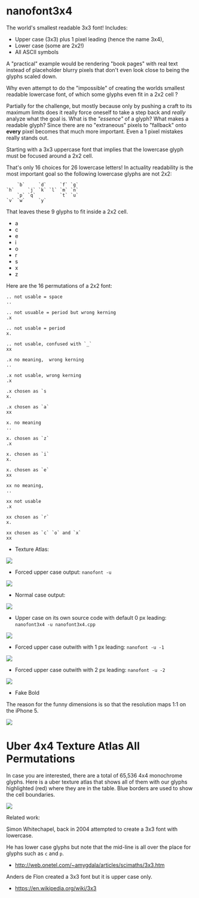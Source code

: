 # nanofont3x4
The world's smallest readable 3x3 font!  Includes:

* Upper case (3x3) plus 1 pixel leading (hence the name 3x4),
* Lower case (some are 2x2!)
* All ASCII symbols

A "practical" example would be rendering "book pages" with real text instead of placeholder blurry pixels that don't even look close to being the glyphs scaled down.

Why even attempt to do the "impossible" of creating the worlds smallest readable lowercase font, of which some glyphs even fit in a 2x2 cell ? 

Partially for the challenge, but mostly because only by pushing a craft to its maximum limits does it really force oneself to take a step back and _really_ analyze what the goal is.  What is the _"essence"_ of a glyph?  What makes a readable glyph?  Since there are no "extraneous" pixels to "fallback" onto **every** pixel becomes that much more important.  Even a 1 pixel mistakes really stands out.

Starting with a 3x3 uppercase font that implies that the lowercase glyph must be focused around a 2x2 cell.

That's only 16 choices for 26 lowercase letters!  In actuality readability is the most important goal so the following lowercase glyphs are not 2x2:

        `b`     `d`     `f` `g`
    `h`     `j` `k` `l` `m` `n`
        `p` `q`         `t` `u`
    `v` `w`     `y`    

That leaves these 9 glyphs to fit inside a 2x2 cell.

* a
* c
* e
* i
* o
* r
* s
* x
* z

Here are the 16 permutations of a 2x2 font:

    .. not usable = space
    ..

    .. not usuable = period but wrong kerning
    .x 

    .. not usable = period
    x.

    .. not usable, confused with `_`
    xx

    .x no meaning,  wrong kerning
    ..
 
    .x not usable, wrong kerning
    .x

    .x chosen as `s
    x.

    .x chosen as `a`
    xx

    x. no meaning
    ..

    x. chosen as `z`
    .x

    x. chosen as `i`
    x.

    x. chosen as `e`
    xx

    xx no meaning, 
    ..

    xx not usable
    .x

    xx chosen as `r`
    x.

    xx chosen as `c` `o` and `x`
    xx


* Texture Atlas:

<img src="https://raw.githubusercontent.com/Michaelangel007/nanofont3x4/master/nanofont3x4.bmp">


* Forced upper case output: `nanofont -u`

<img src="https://raw.githubusercontent.com/Michaelangel007/nanofont3x4/master/output_declaration_upper3x4.bmp"> 

* Normal case output:

<img src="https://raw.githubusercontent.com/Michaelangel007/nanofont3x4/master/output_declaration_lower3x4.bmp">


* Upper case on its own source code with default 0 px leading:
   `nanofont3x4 -u nanofont3x4.cpp`

<img src="https://raw.githubusercontent.com/Michaelangel007/nanofont3x4/master/output_nanofont3x4_upper_0.bmp"> 

* Forced upper case outwith with 1 px leading: `nanofont -u -1`

<img src="https://raw.githubusercontent.com/Michaelangel007/nanofont3x4/master/output_nanofont3x4_upper_1.bmp"> 

* Forced upper case outwith with 2 px leading: `nanofont -u -2`

<img src="https://raw.githubusercontent.com/Michaelangel007/nanofont3x4/master/output_nanofont3x4_upper_2.bmp"> 

* Fake Bold

The reason for the funny dimensions is so that the resolution maps 1:1 on the iPhone 5.

<img src="https://raw.githubusercontent.com/Michaelangel007/nanofont3x4/master/output_bold_sources_ken.png">

# Uber 4x4 Texture Atlas All Permutations 

In case you are interested, there are a total of 65,536 4x4 monochrome glyphs. Here is a uber texture atlas that shows all of them with our glyphs highlighted (red) where they are in the table.  Blue borders are used to show the cell boundaries.

<img src="https://raw.githubusercontent.com/Michaelangel007/nanofont3x4/master/1289x1290_8bit_textureatlas.bmp">

Related work:

Simon Whitechapel, back in 2004 attempted to create a 3x3 font with lowercase.

He has lower case glyphs but note that the mid-line is all over the place for glyphs such as `c` and `p`.

*   http://web.onetel.com/~amygdala/articles/scimaths/3x3.htm

Anders de Flon created a 3x3 font but it is upper case only.

* https://en.wikipedia.org/wiki/3x3

